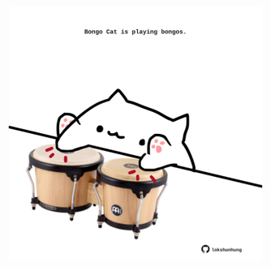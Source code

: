 <!-- built at 20/01/2021, 04:27:48 UTC -->
<p align="center">
  <img width="500" height="500" src="./ReadmeImage.svg">
</p>
